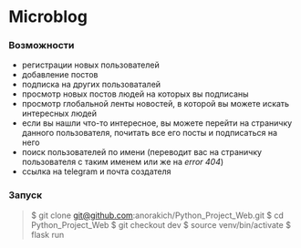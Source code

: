 # Microblog


### Возможности 
* регистрации новых пользователей
* добавление постов
* подписка на других пользоваталей
* просмотр новых постов людей на которых вы подписаны
* просмотр глобальной ленты новостей, в которой вы можете искать интересных людей
* если вы нашли что-то интересное, вы можете перейти на страничку данного пользователя, 
почитать все его посты и подписаться на него
* поиск пользователей по имени (переводит вас на страничку пользователя с таким именем или же на _error 404_)
* ссылка на telegram и почта создателя 
### Запуск
> $ git clone git@github.com:anorakich/Python_Project_Web.git
> $ cd Python_Project_Web
> $ git checkout dev
> $ source venv/bin/activate
> $ flask run

